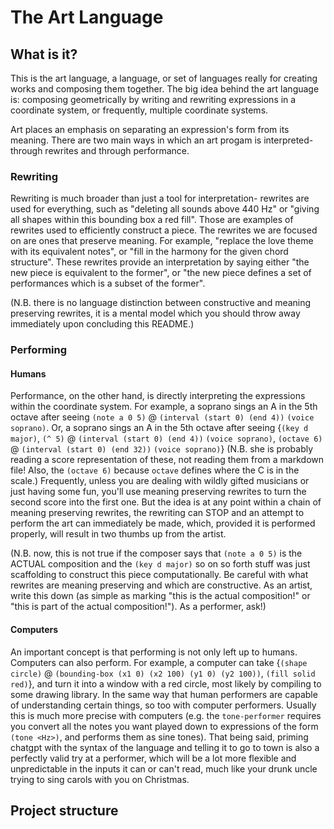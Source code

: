 # The Art Language

## What is it?

This is the art language, a language, or set of languages really for creating
works and composing them together.  The big idea behind the art language is:
composing geometrically by writing and rewriting expressions in a coordinate
system, or frequently, multiple coordinate systems.

Art places an emphasis on separating an expression's form from its meaning.
There are two main ways in which an art progam is interpreted- through rewrites
and through performance.  

### Rewriting

Rewriting is much broader than just a tool for interpretation- rewrites are used
for everything, such as "deleting all sounds above 440 Hz" or "giving all shapes
within this bounding box a red fill".  Those are examples of rewrites used to
efficiently construct a piece.  The rewrites we are focused on are ones that
preserve meaning.  For example, "replace the love theme with its equivalent
notes", or "fill in the harmony for the given chord structure".  These rewrites
provide an interpretation by saying either "the new piece is equivalent to the
former", or "the new piece defines a set of performances which is a subset of
the former".

(N.B. there is no language distinction between constructive and meaning
preserving rewrites, it is a mental model which you should throw away
immediately upon concluding this README.)

### Performing

#### Humans

Performance, on the other hand, is directly interpreting the expressions within
the coordinate system.  For example, a soprano sings an A in the 5th octave
after seeing `(note a 0 5)` @ `(interval (start 0) (end 4))` `(voice soprano)`.
Or, a soprano sings an A in the 5th octave after seeing {`(key d major)`, `(^ 5)` @ 
`(interval (start 0) (end 4))` `(voice soprano)`, `(octave 6)` @
`(interval (start 0) (end 32))` `(voice soprano)`} (N.B. she is probably reading
a score representation of these, not reading them from a markdown file!  Also,
the `(octave 6)` because `octave` defines where the C is in the scale.)
Frequently, unless you are dealing with wildly gifted musicians or just having
some fun, you'll use meaning preserving rewrites to turn the second score into
the first one.  But the idea is at any point within a chain of meaning
preserving rewrites, the rewriting can STOP and an attempt to perform the art
can immediately be made, which, provided it is performed properly, will result
in two thumbs up from the artist.

(N.B. now, this is not true if the composer says that `(note a 0 5)` is the
ACTUAL composition and the `(key d major)` so on so forth stuff was just
scaffolding to construct this piece computationally.  Be careful with what
rewrites are meaning preserving and which are constructive.  As an artist, write
this down (as simple as marking "this is the actual composition!" or 
"this is part of the actual composition!").  As a performer, ask!)

#### Computers

An important concept is that performing is not only left up to humans.
Computers can also perform.  For example, a computer can take {`(shape circle)`
@ `(bounding-box (x1 0) (x2 100) (y1 0) (y2 100))`, `(fill solid red)`}, and
turn it into a window with a red circle, most likely by compiling to some
drawing library.  In the same way that human performers are capable of
understanding certain things, so too with computer performers.  Usually this is
much more precise with computers (e.g. the `tone-performer` requires you convert
all the notes you want played down to expressions of the form `(tone <Hz>)`, and
performs them as sine tones).  That being said, priming chatgpt with the syntax
of the language and telling it to go to town is also a perfectly valid try at a
performer, which will be a lot more flexible and unpredictable in the inputs it
can or can't read, much like your drunk uncle trying to sing carols with you on
Christmas.

## Project structure

